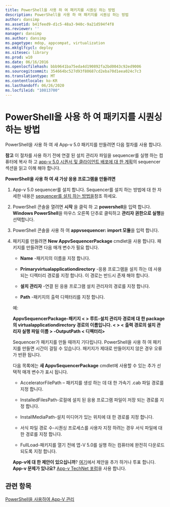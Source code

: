 ```yaml
---
title: PowerShell을 사용 하 여 패키지를 시퀀싱 하는 방법
description: PowerShell을 사용 하 여 패키지를 시퀀싱 하는 방법
author: dansimp
ms.assetid: b41feed9-d1c5-48a3-940c-9a21d594f4f8
ms.reviewer: ''
manager: dansimp
ms.author: dansimp
ms.pagetype: mdop, appcompat, virtualization
ms.mktglfcycl: deploy
ms.sitesec: library
ms.prod: w10
ms.date: 06/16/2016
ms.openlocfilehash: bbb9641ba75eda4d190892fa2bd0043c92ed9006
ms.sourcegitcommit: 354664bc527d93f80687cd2eba70d1eea024c7c3
ms.translationtype: MT
ms.contentlocale: ko-KR
ms.lasthandoff: 06/26/2020
ms.locfileid: "10813700"
---
```

# PowerShell을 사용 하 여 패키지를 시퀀싱 하는 방법


PowerShell을 사용 하 여 새 App-v 5.0 패키지를 만들려면 다음 절차를 사용 합니다.

**참고**  이 절차를 사용 하기 전에 연결 된 설치 관리자 파일을 sequencer를 실행 하는 컴퓨터에 복사 하 고 [app-v 5.0 시퀀서 및 클라이언트 배포에 대 한 계획](planning-for-the-app-v-50-sequencer-and-client-deployment.md)의 sequencer 섹션을 읽고 이해 해야 합니다.

 

**PowerShell을 사용 하 여 새 가상 응용 프로그램을 만들려면**

1.  App-v 5.0 sequencer를 설치 합니다. Sequencer를 설치 하는 방법에 대 한 자세한 내용은 [sequencer를 설치 하는 방법을](how-to-install-the-sequencer-beta-gb18030.md)참조 하세요.

2.  PowerShell 콘솔을 열려면 **시작** 을 클릭 하 고 **powershell**을 입력 합니다. **Windows PowerShell**을 마우스 오른쪽 단추로 클릭하고 **관리자 권한으로 실행**을 선택합니다.

3.  PowerShell 콘솔을 사용 하 여 **appvsequencer: import 모듈**을 입력 합니다.

4.  패키지를 만들려면 **New AppvSequencerPackage** cmdlet을 사용 합니다. 패키지를 만들려면 다음 매개 변수가 필요 합니다.

    -   **Name** -패키지의 이름을 지정 합니다.

    -   **Primaryvirtualapplicationdirectory** -응용 프로그램을 설치 하는 데 사용 되는 디렉터리 경로를 지정 합니다. 이 경로는 반드시 존재 해야 합니다.

    -   **설치 관리자** -연결 된 응용 프로그램 설치 관리자의 경로를 지정 합니다.

    -   **Path** -패키지의 출력 디렉터리를 지정 합니다.

    예:

    **AppvSequencerPackage-패키지 &lt; &gt; 루트-설치 관리자 경로에 대 한 package의 virtualapplicationdirectory 경로의 이름입니다. &lt; &gt; &lt; 출력 경로의 설치 관리자 실행 파일 이름 &gt; -OutputPath &lt; 디렉터리&gt;**

    Sequencer가 패키지를 만들 때까지 기다립니다. PowerShell을 사용 하 여 패키지를 만들면 시간이 걸릴 수 있습니다. 패키지가 제대로 만들어지지 않은 경우 오류가 반환 됩니다.

    다음 목록에는 **새 AppvSequencerPackage** cmdlet에 사용할 수 있는 추가 선택적 매개 변수가 표시 됩니다.

    -   AcceleratorFilePath – 패키지를 생성 하는 데 대 한 가속기 .cab 파일 경로를 지정 합니다.

    -   InstalledFilesPath-로컬에 설치 된 응용 프로그램 파일이 저장 되는 경로를 지정 합니다.

    -   InstallMediaPath-설치 미디어가 있는 위치에 대 한 경로를 지정 합니다.

    -   서식 파일 경로 수-시퀀싱 프로세스를 사용자 지정 하려는 경우 서식 파일에 대 한 경로를 지정 합니다.

    -   FullLoad-패키지를 열기 전에 앱-V 5.0를 실행 하는 컴퓨터에 완전히 다운로드 되도록 지정 합니다.

    **App-v에 대 한 제안이 있으십니까**? [여기](http://appv.uservoice.com/forums/280448-microsoft-application-virtualization)에서 제안을 추가 하거나 투표 합니다. **App-v 문제가 있나요?** [App-v TechNet 포럼](https://social.technet.microsoft.com/Forums/home?forum=mdopappv)을 사용 합니다.

## 관련 항목


[PowerShell을 사용하여 App-V 관리](administering-app-v-by-using-powershell.md)

 

 





